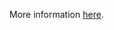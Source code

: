 More information [here](https://docs.prismacloud.io/en/enterprise-edition/policy-reference/aws-policies/aws-networking-policies/bc-aws-323).
